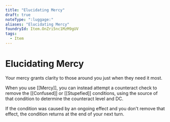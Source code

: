 ```yaml
---
title: "Elucidating Mercy"
draft: true
noteType: ":luggage:"
aliases: "Elucidating Mercy"
foundryId: Item.OnZri5nc1MzM9gUV
tags:
  - Item
---
```


# Elucidating Mercy

Your mercy grants clarity to those around you just when they need it most.

When you use [[Mercy]], you can instead attempt a counteract check to remove the [[Confused]] or [[Stupefied]] conditions, using the source of that condition to determine the counteract level and DC.

If the condition was caused by an ongoing effect and you don't remove that effect, the condition returns at the end of your next turn.
